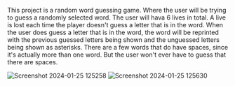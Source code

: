 This project is a random word guessing game. Where the user will be trying to guess a randomly selected word.
The user will hava 6 lives in total. A live is lost each time the player doesn't guess a letter that is in the word.
When the user does guess a letter that is in the word, the word will be reprinted with the previous guessed letters being shown and the unguessed letters being shown as asterisks.
There are a few words that do have spaces, since it's actually more than one word. But the user won't ever have to guess that there are spaces.

![Screenshot 2024-01-25 125258](https://github.com/oaisd-ctc/3-day-project-c-Ashley-Berna-student/assets/144161693/bedf535f-04c8-4242-bc91-e55a96c39b5a)
![Screenshot 2024-01-25 125630](https://github.com/oaisd-ctc/3-day-project-c-Ashley-Berna-student/assets/144161693/2cd19c65-2be8-43e5-a245-0b0ab57745e1)
